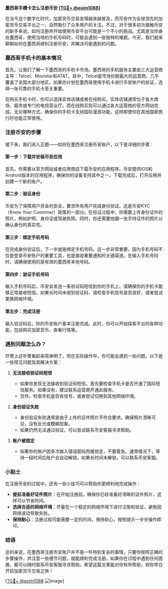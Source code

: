 **墨西哥手機卡怎么注册币安 [[TG💪+ @esim1088](https://t.me/s/esim1088)]**

在当今这个数字化时代，加密货币交易变得越来越普及，而币安作为全球领先的加密货币交易平台之一，自然吸引了众多用户的关注。不过，对于很多初次接触币安的新手来说，如何注册并开始使用币安平台可能是一个不小的挑战。尤其是当你身处墨西哥，使用当地的手机号码时，可能会遇到一些独特的难题。今天，我们就来聊聊如何在墨西哥顺利注册币安，并解决可能遇到的问题。

### 墨西哥手机卡的基本情况

首先，让我们了解一下墨西哥的手机卡市场。墨西哥的手机服务主要由三大运营商主导：Telcel、Movistar和AT&T。其中，Telcel是市场份额最大的运营商，几乎覆盖了全国大部分地区。如果你计划在墨西哥使用手机卡进行币安账户的验证，选择一张可靠的手机卡至关重要。

在购买手机卡时，你可以选择实体店铺或者在线购买。实体店铺通常位于各大商场、超市或专门的电信营业厅。而在线购买则可以通过各大运营商的官方网站完成。无论哪种方式，确保你的手机卡支持国际漫游功能，这样即使你在其他国家旅行时也能正常使用。

### 注册币安的步骤

接下来，我们进入正题——如何在墨西哥注册币安账户。以下是详细的步骤：

#### 第一步：下载并安装币安应用

首先，你需要从官方网站或者应用商店下载币安的应用程序。币安提供iOS和Android版本的应用程序，确保你的设备支持其中之一。下载完成后，打开应用并创建一个新的账户。

#### 第二步：验证身份

币安为了保障用户资金的安全，要求所有用户完成身份验证。这是币安KYC（Know Your Customer）政策的一部分。在验证过程中，你需要上传身份证件的照片，例如护照、身份证或驾驶执照。同时，你还需要拍摄一张手持证件的照片以确认身份的真实性。

#### 第三步：绑定手机号码

在完成身份验证后，下一步就是绑定手机号码。这一步非常重要，因为手机号码不仅是登录币安账户的重要工具，也是接收重要通知的关键渠道。在输入手机号码时，请确保使用的是有效的墨西哥本地号码。

#### 第四步：验证手机号码

输入手机号码后，币安会发送一条验证码短信到你的手机上。请确保你的手机卡能够正常接收短信。如果长时间未收到验证码，请检查手机信号是否良好，或者尝试更换网络环境。

#### 第五步：完成注册

输入验证码后，你的币安账户基本注册完成。此时，你可以开始探索平台的各种功能，包括购买加密货币、查看行情等。

### 遇到问题怎么办？

尽管上述步骤看起来简单明了，但在实际操作中，你可能会遇到一些问题。以下是一些常见问题及其解决方案：

1. **无法接收验证码短信**
   - 如果你发现无法接收到验证码短信，首先要检查手机卡是否开通了国际短信服务。如果没有，建议联系运营商开通此服务。
   - 另外，检查手机是否有信号，或者尝试切换到其他网络环境。

2. **身份验证失败**
   - 身份验证失败通常是由于上传的证件照片不符合要求。确保照片清晰可见，没有反光或模糊现象。
   - 如果仍然无法通过验证，可以尝试联系币安客服寻求帮助。

3. **账户被锁定**
   - 如果你的账户因多次输入错误密码而被锁定，不要着急。通常情况下，等待一段时间后账户会自动解锁。如果长时间未解锁，可以联系币安客服。

### 小贴士

在注册币安的过程中，还有一些小技巧可以帮助你更顺利地完成操作：

- **提前准备好证件照片**：在开始注册前，确保你已经准备好清晰的证件照片，这样可以节省时间。
- **选择合适的网络环境**：尽量在一个稳定的网络环境下进行注册和验证，避免因网络波动导致失败。
- **保持耐心**：注册过程可能需要一定的时间，保持耐心，按照提示一步步操作即可。

### 结语

总的来说，在墨西哥注册币安账户并不是一件特别复杂的事情，只要你按照正确的步骤操作，并注意一些细节问题，就能顺利完成注册。如果你在过程中遇到任何困难，都可以随时联系币安客服寻求帮助。希望这篇文章能对你有所帮助，祝你早日开启加密货币交易之旅！

[[TG💪+ @esim1088](https://t.me/s/esim1088) ![Image](https://i.postimg.cc/4NQfJmqS/Snipaste-2025-05-13-00-14-12.png)]